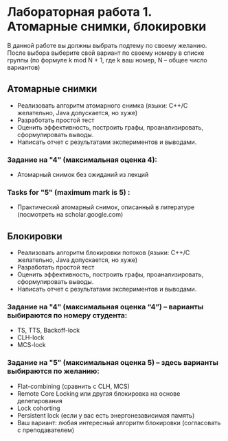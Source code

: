 # Лабораторная работа 1. Атомарные снимки, блокировки

В данной работе вы должны выбрать подтему по своему желанию. 
После выбора выберите свой вариант по своему номеру в списке группы 
(по формуле k mod N + 1, где k ваш номер, N – общее число вариантов)

## Атомарные снимки
- Реализовать алгоритм атомарного снимка (языки: C++/C желательно, Java допускается, но хуже)
- Разработать простой тест
- Оценить эффективность, построить графы, проанализировать, сформулировать выводы.
- Написать отчет с результатами экспериментов и выводами.

### Задание на "4" (максимальная оценка 4):
- Атомарный снимок без ожиданий из лекций

### Tasks for "5" (maximum mark is 5) :
- Практический атомарный снимок, описанный в литературе (посмотреть на scholar.google.com)

## Блокировки
- Реализовать алгоритм блокировки потоков (языки: C++/C желательно, Java допускается, но хуже)
- Разработать простой тест
- Оценить эффективность, построить графы, проанализировать, сформулировать выводы.
- Написать отчет с результатами экспериментов и выводами.

### Задание на "4" (максимальная оценка “4”) – варианты выбираются по номеру студента:

- TS, TTS, Backoff-lock
- CLH-lock
- MCS-lock

### Задание на "5" (максимальная оценка 5) – здесь варианты выбираются по желанию:

- Flat-combining (сравнить с CLH, MCS)
- Remote Core Locking или другая блокировка на основе делегирования
- Lock cohorting
- Persistent lock (если у вас есть энергонезависимая память)
- Ваш вариант: любая интересный алгоритм блокировки (согласовать с преподавателем)
